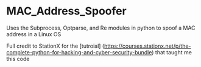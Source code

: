 # MAC_Address_Spoofer
Uses the Subprocess, Optparse, and Re modules in python to spoof a MAC address in a Linux OS 

Full credit to StationX for the [tutroial] (https://courses.stationx.net/p/the-complete-python-for-hacking-and-cyber-security-bundle) that taught me this code 

